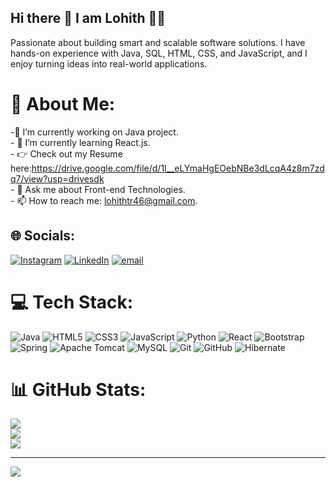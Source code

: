 ## Hi there 👋 I am Lohith 🙎‍♂
Passionate about building smart and scalable software solutions. I have hands-on experience with Java, SQL, HTML, CSS, and JavaScript, and I enjoy turning ideas into real-world applications.

# 💫 About Me:
-🔭 I’m currently working on Java project.<br>- 🌱 I’m currently learning React.js.<br>- 👉 Check out my Resume here:https://drive.google.com/file/d/1l__eLYmaHgEOebNBe3dLcqA4z8m7zdq7/view?usp=drivesdk<br>- 💬 Ask me about Front-end Technologies.<br>- 📫 How to reach me: lohithtr46@gmail.com.<br>


## 🌐 Socials:
[![Instagram](https://img.shields.io/badge/Instagram-%23E4405F.svg?logo=Instagram&logoColor=white)](https://instagram.com/_baazigar_46_) [![LinkedIn](https://img.shields.io/badge/LinkedIn-%230077B5.svg?logo=linkedin&logoColor=white)](https://linkedin.com/in/lohithtr46) [![email](https://img.shields.io/badge/Email-D14836?logo=gmail&logoColor=white)](mailto:lohithtr46@gmail.com) 

# 💻 Tech Stack:
![Java](https://img.shields.io/badge/java-%23ED8B00.svg?style=flat&logo=openjdk&logoColor=white) ![HTML5](https://img.shields.io/badge/html5-%23E34F26.svg?style=flat&logo=html5&logoColor=white) ![CSS3](https://img.shields.io/badge/css3-%231572B6.svg?style=flat&logo=css3&logoColor=white) ![JavaScript](https://img.shields.io/badge/javascript-%23323330.svg?style=flat&logo=javascript&logoColor=%23F7DF1E) ![Python](https://img.shields.io/badge/python-3670A0?style=flat&logo=python&logoColor=ffdd54) ![React](https://img.shields.io/badge/react-%2320232a.svg?style=flat&logo=react&logoColor=%2361DAFB) ![Bootstrap](https://img.shields.io/badge/bootstrap-%238511FA.svg?style=flat&logo=bootstrap&logoColor=white) ![Spring](https://img.shields.io/badge/spring-%236DB33F.svg?style=flat&logo=spring&logoColor=white) ![Apache Tomcat](https://img.shields.io/badge/apache%20tomcat-%23F8DC75.svg?style=flat&logo=apache-tomcat&logoColor=black) ![MySQL](https://img.shields.io/badge/mysql-4479A1.svg?style=flat&logo=mysql&logoColor=white) ![Git](https://img.shields.io/badge/git-%23F05033.svg?style=flat&logo=git&logoColor=white) ![GitHub](https://img.shields.io/badge/github-%23121011.svg?style=flat&logo=github&logoColor=white) ![Hibernate](https://img.shields.io/badge/Hibernate-59666C?style=flat&logo=Hibernate&logoColor=white)
# 📊 GitHub Stats:
![](https://github-readme-stats.vercel.app/api?username=lohithtr&theme=midnight-purple&hide_border=false&include_all_commits=false&count_private=false)<br/>
![](https://nirzak-streak-stats.vercel.app/?user=lohithtr&theme=midnight-purple&hide_border=false)<br/>
![](https://github-readme-stats.vercel.app/api/top-langs/?username=lohithtr&theme=midnight-purple&hide_border=false&include_all_commits=false&count_private=false&layout=compact)

---
[![](https://visitcount.itsvg.in/api?id=lohithtr&icon=5&color=13)](https://visitcount.itsvg.in)

<!-- Proudly created with GPRM ( https://gprm.itsvg.in ) -->
